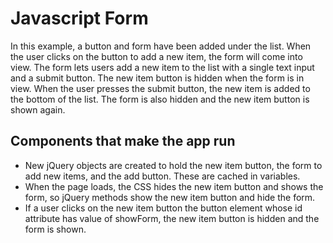 # Javascript Form
In this example, a button and form have been added under the list. When the user clicks on the button to add a new item, the form will come into view. The form lets users add a new item to the list with a single text input and a submit button. The new item button is hidden when the form is in view. When the user presses the submit button, the new item is added to the bottom of the list. The form is also hidden and the new item button is shown again.

## Components that make the app run
* New jQuery objects are created to hold the new item button, the form to add new items, and the add button. These are cached in variables.
* When the page loads, the CSS hides the new item button and shows the form, so jQuery methods show the new item button and hide the form.
* If a user clicks on the new item button the button element whose id attribute has value of showForm, the new item button is hidden and the form is shown.

